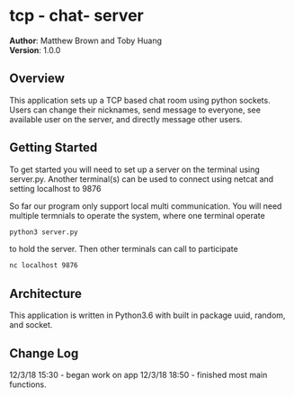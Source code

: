 # tcp - chat-  server

**Author**: Matthew Brown and Toby Huang  
**Version**: 1.0.0

## Overview
This application sets up a TCP based chat room using python sockets. Users can change their nicknames, send message to everyone, see available user on the server, and directly message other users.  


## Getting Started
To get started you will need to set up a server on the terminal using server.py.  Another terminal(s) can be used to connect using netcat and setting localhost to 9876  

So far our program only support local multi communication. You will need multiple termnials to operate the system, where one terminal operate  
```bash
python3 server.py
```
to hold the server. Then other terminals can call to participate
```bash
nc localhost 9876
```


## Architecture
This application is written in Python3.6 with built in package uuid, random, and socket.



## Change Log

12/3/18 15:30 - began work on app
12/3/18 18:50 - finished most main functions.

